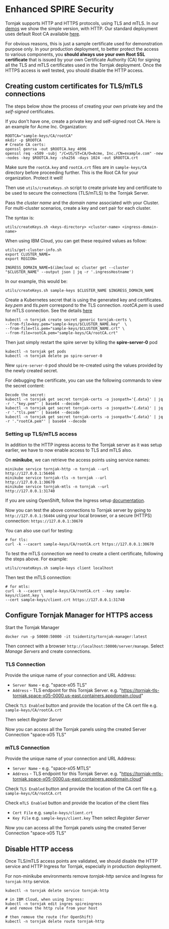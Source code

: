 # Enhanced SPIRE Security
Tornjak supports HTTP and HTTPS protocols, using TLS and mTLS.
In our [demos](./README.md#tornjak-use-cases) we show the simple version, with HTTP.
Our standard deployment uses default Root CA available
[here](https://github.com/spiffe/tornjak/tree/main/sample-keys/ca_process/CA).

For obvious reasons,
this is just a sample certificate used for demonstration purpose only.
In your production deployment,
to better protect the access to various components,
you **should always use your own Root SSL certificate** that is issued by your own
Certificate Authority (CA) for signing all the TLS and mTLS certificates used
in the Tornjak deployment. Once the HTTPS access is well tested, you should
disable the HTTP access.

## Creating custom certificates for TLS/mTLS connections
The steps below show the process of creating your own private key
and the *self-signed* certificates.

If you don't have one,
create a private key and self-signed root CA.
Here is an example for Acme Inc. Organization:

```console
ROOTCA="sample-keys/CA/rootCA"
mkdir -p $ROOTCA
# Create CA certs:
openssl genrsa -out $ROOTCA.key 4096
openssl req -x509 -subj "/C=US/ST=CA/O=Acme, Inc./CN=example.com" -new -nodes -key $ROOTCA.key -sha256 -days 1024 -out $ROOTCA.crt
```

Make sure the `rootCA.key` and `rootCA.crt` files are in `sample-keys/CA` directory
before proceeding further.
This is the Root CA for your organization. Protect it well!

Then use `utils/createKeys.sh` script to create private key and certificate
to be used to secure the connections (TLS/mTLS) to the Tornjak Server.

Pass the *cluster name* and the *domain name* associated with your Cluster.
For multi-cluster scenarios, create a key and cert pair for each cluster.

The syntax is:
```console
utils/createKeys.sh <keys-directory> <cluster-name> <ingress-domain-name>
```

When using IBM Cloud, you can get these required values as follow:
```console
utils/get-cluster-info.sh
export CLUSTER_NAME=
export REGION=

INGRESS_DOMAIN_NAME=$(ibmcloud oc cluster get --cluster "$CLUSTER_NAME" --output json | jq -r '.ingressHostname')
```

In our example, this would be:
```console
utils/createKeys.sh sample-keys $CLUSTER_NAME $INGRESS_DOMAIN_NAME
```

Create a Kubernetes secret that is using the generated key and certificates.
*key.pem* and *tls.pem* correspond to the TLS connection.
*rootCA.pem* is used for mTLS connection.
See the details
[here](https://github.com/spiffe/tornjak/blob/main/sample-keys/ca_process/README.md)

```console
kubectl -n tornjak create secret generic tornjak-certs \
--from-file=key.pem="sample-keys/$CLUSTER_NAME.key"  \
--from-file=tls.pem="sample-keys/$CLUSTER_NAME.crt" \
--from-file=rootCA.pem="sample-keys/CA/rootCA.crt"
```

Then just simply restart the spire server by killing the **spire-server-0** pod

```console
kubectl -n tornjak get pods
kubectl -n tornjak delete po spire-server-0
```

New `spire-server-0` pod should be re-created using the values provided by
the newly created secret.

For debugging the certificate, you can use the following commands to view
the secret content:

```console
Decode the secret:
kubectl -n tornjak get secret tornjak-certs -o jsonpath='{.data}' | jq -r '."key.pem"' | base64 --decode
kubectl -n tornjak get secret tornjak-certs -o jsonpath='{.data}' | jq -r '."tls.pem"' | base64 --decode
kubectl -n tornjak get secret tornjak-certs -o jsonpath='{.data}' | jq -r '."rootCA.pem"' | base64 --decode
```

### Setting up TLS/mTLS access
In addition to the HTTP ingress access to the Tornjak server
as it was setup earlier,
we have to now enable access to TLS and mTLS also.

On **minikube**, we can retrieve the access points using service names:
```console
minikube service tornjak-http -n tornjak --url
http://127.0.0.1:56404
minikube service tornjak-tls -n tornjak --url
http://127.0.0.1:30670
minikube service tornjak-mtls -n tornjak --url
http://127.0.0.1:31740
```

If you are using OpenShift, follow the Ingress setup [documentation](./spire-on-openshift.md).

Now you can test the above connections to Tornjak server by going to
`http://127.0.0.1:56404` using your local browser,
or a secure (HTTPS) connection: `https://127.0.0.1:30670`

You can also use curl for testing:
```console
# for tls:
curl -k --cacert sample-keys/CA/rootCA.crt https://127.0.0.1:30670
```

To test the mTLS connection we need to create a client certificate,
following the steps above. For example:

```console
utils/createKeys.sh sample-keys client localhost
```

Then test the mTLS connection:
```console
# for mtls:
curl -k --cacert sample-keys/CA/rootCA.crt --key sample-keys/client.key \
--cert sample-keys/client.crt https://127.0.0.1:31740
```

## Configure Tornjak Manager for HTTPS access
Start the Tornjak Manager

```console
docker run -p 50000:50000 -it tsidentity/tornjak-manager:latest
```

Then connect with a browser `http://localhost:50000/server/manage`.
Select *Manage Servers* and create connections.

### TLS Connection
Provide the unique name of your connection and URL Address:
  * `Server Name` - e.g. "space-x05 TLS"
  * `Address` - TLS endpoint for this Tornjak Server. e.g. "https://tornjak-tls-tornjak.space-x05-0000.us-east.containers.appdomain.cloud"

Check `TLS Enabled` button and provide the location of the CA cert file
e.g. `sample-keys/CA/rootCA.crt`

Then select *Register Server*

Now you can access all the Tornjak panels using the created Server Connection "space-x05 TLS"

### mTLS Connection
Provide the unique name of your connection and URL Address:
  * `Server Name` - e.g. "space-x05 MTLS"
  * `Address` - TLS endpoint for this Tornjak Server. e.g. "https://tornjak-mtls-tornjak.space-x05-0000.us-east.containers.appdomain.cloud"

Check `TLS Enabled` button and provide the location of the CA cert file
e.g. `sample-keys/CA/rootCA.crt`

Check `mTLS Enabled` button and provide the location of the client files
* `Cert File` e.g. `sample-keys/client.crt`
* `Key File` e.g. `sample-keys/client.key`
Then select *Register Server*

Now you can access all the Tornjak panels using the created Server Connection "space-x05 TLS"


## Disable HTTP access
Once TLS/mTLS access points are validated, we should disable the
HTTP service and HTTP Ingress for Tornjak,
especially in production deployment.

For non-minikube environments remove *tornjak-http* service and Ingress for `tornjak-http` service.

```console
kubectl -n tornjak delete service tornjak-http

# in IBM Cloud, when using Ingress:
kubectl -n tornjak edit ingres spireingress
# and remove the http rule from your host

# then remove the route (for OpenShift)
kubectl -n tornjak delete route tornjak-http
```
